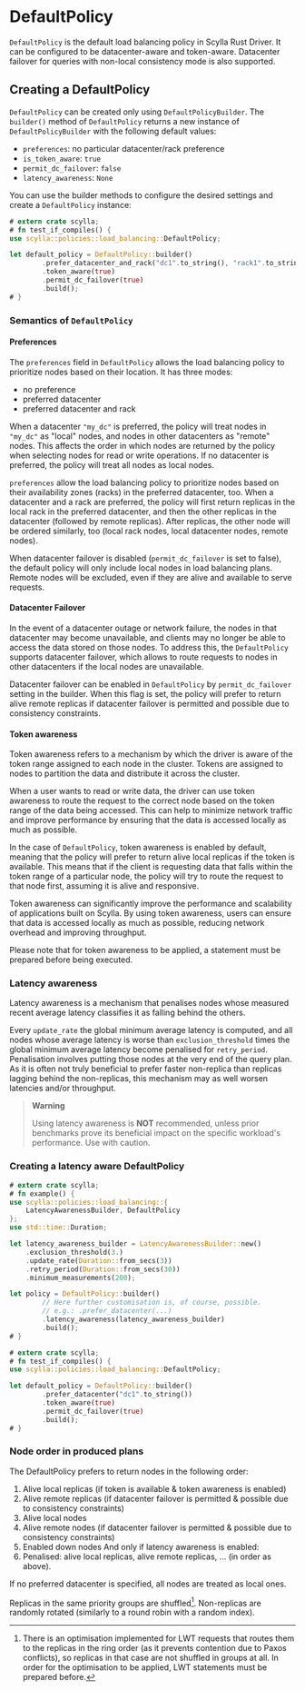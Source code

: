 # DefaultPolicy

`DefaultPolicy` is the default load balancing policy in Scylla Rust Driver. It
can be configured to be datacenter-aware and token-aware. Datacenter failover
for queries with non-local consistency mode is also supported.

## Creating a DefaultPolicy

`DefaultPolicy` can be created only using `DefaultPolicyBuilder`. The
`builder()` method of `DefaultPolicy` returns a new instance of
`DefaultPolicyBuilder` with the following default values:

- `preferences`: no particular datacenter/rack preference
- `is_token_aware`: `true`
- `permit_dc_failover`: `false`
- `latency_awareness`: `None`

You can use the builder methods to configure the desired settings and create a
`DefaultPolicy` instance:

```rust
# extern crate scylla;
# fn test_if_compiles() {
use scylla::policies::load_balancing::DefaultPolicy;

let default_policy = DefaultPolicy::builder()
        .prefer_datacenter_and_rack("dc1".to_string(), "rack1".to_string())
        .token_aware(true)
        .permit_dc_failover(true)
        .build();
# }
```

### Semantics of `DefaultPolicy`

#### Preferences

The `preferences` field in `DefaultPolicy` allows the load balancing
policy to prioritize nodes based on their location. It has three modes:

- no preference
- preferred datacenter
- preferred datacenter and rack

When a datacenter `"my_dc"` is preferred, the policy will treat nodes in `"my_dc"`
as "local" nodes, and nodes in other datacenters as "remote" nodes. This affects
the order in which nodes are returned by the policy when selecting nodes for
read or write operations. If no datacenter is preferred, the policy will treat
all nodes as local nodes.

`preferences` allow the load balancing policy to prioritize nodes based on their
availability zones (racks) in the preferred datacenter, too. When a datacenter
and a rack are preferred, the policy will first return replicas in the local rack
in the preferred datacenter, and then the other replicas in the datacenter
(followed by remote replicas). After replicas, the other node will be ordered
similarly, too (local rack nodes, local datacenter nodes, remote nodes).

When datacenter failover is disabled (`permit_dc_failover` is set to
false), the default policy will only include local nodes in load balancing
plans. Remote nodes will be excluded, even if they are alive and available to
serve requests.

#### Datacenter Failover

In the event of a datacenter outage or network failure, the nodes in that
datacenter may become unavailable, and clients may no longer be able to access
the data stored on those nodes. To address this, the `DefaultPolicy` supports
datacenter failover, which allows to route requests to nodes in other datacenters
if the local nodes are unavailable.

Datacenter failover can be enabled in `DefaultPolicy` by `permit_dc_failover`
setting in the builder. When this flag is set, the policy will prefer to return
alive remote replicas if datacenter failover is permitted and possible due to
consistency constraints.

#### Token awareness

Token awareness refers to a mechanism by which the driver is aware of the token
range assigned to each node in the cluster. Tokens are assigned to nodes to
partition the data and distribute it across the cluster.

When a user wants to read or write data, the driver can use token awareness to
route the request to the correct node based on the token range of the data
being accessed. This can help to minimize network traffic and improve
performance by ensuring that the data is accessed locally as much as possible.

In the case of `DefaultPolicy`, token awareness is enabled by default, meaning
that the policy will prefer to return alive local replicas if the token is
available. This means that if the client is requesting data that falls within
the token range of a particular node, the policy will try to route the request
to that node first, assuming it is alive and responsive.

Token awareness can significantly improve the performance and scalability of
applications built on Scylla. By using token awareness, users can ensure that
data is accessed locally as much as possible, reducing network overhead and
improving throughput.

Please note that for token awareness to be applied, a statement must be
prepared before being executed.

### Latency awareness

Latency awareness is a mechanism that penalises nodes whose measured recent
average latency classifies it as falling behind the others.

Every `update_rate` the global minimum average latency is computed,
and all nodes whose average latency is worse than `exclusion_threshold`
times the global minimum average latency become penalised for
`retry_period`. Penalisation involves putting those nodes at the very end
of the query plan. As it is often not truly beneficial to prefer
faster non-replica than replicas lagging behind the non-replicas,
this mechanism may as well worsen latencies and/or throughput.

> **Warning**
>
> Using latency awareness is **NOT** recommended, unless prior
>benchmarks prove its beneficial impact on the specific workload's
>performance. Use with caution.

### Creating a latency aware DefaultPolicy

```rust
# extern crate scylla;
# fn example() {
use scylla::policies::load_balancing::{
    LatencyAwarenessBuilder, DefaultPolicy
};
use std::time::Duration;

let latency_awareness_builder = LatencyAwarenessBuilder::new()
    .exclusion_threshold(3.)
    .update_rate(Duration::from_secs(3))
    .retry_period(Duration::from_secs(30))
    .minimum_measurements(200);

let policy = DefaultPolicy::builder()
        // Here further customisation is, of course, possible.
        // e.g.: .prefer_datacenter(...)
        .latency_awareness(latency_awareness_builder)
        .build();
# }
```

```rust
# extern crate scylla;
# fn test_if_compiles() {
use scylla::policies::load_balancing::DefaultPolicy;

let default_policy = DefaultPolicy::builder()
        .prefer_datacenter("dc1".to_string())
        .token_aware(true)
        .permit_dc_failover(true)
        .build();
# }
```

### Node order in produced plans

The DefaultPolicy prefers to return nodes in the following order:

1. Alive local replicas (if token is available & token awareness is enabled)
2. Alive remote replicas (if datacenter failover is permitted & possible due to consistency constraints)
3. Alive local nodes
4. Alive remote nodes (if datacenter failover is permitted & possible due to consistency constraints)
5. Enabled down nodes
And only if latency awareness is enabled:
6. Penalised: alive local replicas, alive remote replicas, ... (in order as above).

If no preferred datacenter is specified, all nodes are treated as local ones.

Replicas in the same priority groups are shuffled[^1]. Non-replicas are randomly
rotated (similarly to a round robin with a random index).

[^1]: There is an optimisation implemented for LWT requests that routes them
to the replicas in the ring order (as it prevents contention due to Paxos conflicts), so replicas in that case are not shuffled in groups at all.
In order for the optimisation to be applied, LWT statements must be prepared before.
